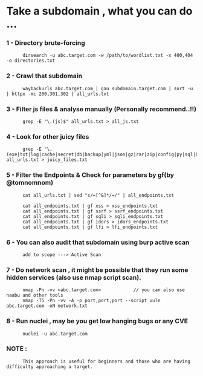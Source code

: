 # Take a subdomain , what you can do ...

### 1 - Directory brute-forcing 

          dirsearch -u abc.target.com -w /path/to/wordlist.txt -x 400,404 -o directories.txt

### 2 - Crawl that subdomain 
       
          waybackurls abc.target.com | gau subdomain.target.com | sort -u | httpx -mc 200,301,302 | all_urls.txt  

### 3 - Filter js files & analyse manually (Personally recommend..!!)

          grep -E "\.(js)$" all_urls.txt > all_js.txt

### 4 - Look for other juicy files

          grep -E "\.(exe|txt|log|cache|secret|db|backup|yml|json|gz|rar|zip|config|py|sql|bak|old|bkp|ini|sh|rb|cgi|jar|key|ovpn|htpasswd|htaccess|dockerfile)$" all_urls.txt > juicy_files.txt 


### 5 - Filter the Endpoints & Check for parameters by gf(by @tomnomnom)

          cat all_urls.txt | sed "s/=[^&]*/=/" | all_endpoints.txt

          cat all_endpoints.txt | gf xss > xss_endpoints.txt
          cat all_endpoints.txt | gf ssrf > ssrf_endpoints.txt
          cat all_endpoints.txt | gf sqli > sqli_endpoints.txt
          cat all_endpoints.txt | gf idors > idors_endpoints.txt
          cat all_endpoints.txt | gf lfi > lfi_endpoints.txt


### 6 - You can also audit that subdomain using burp active scan

          add to scope ---> Active Scan 
 
### 7 - Do network scan , it might be possible that they run some hidden services (also use nmap script scan).

          nmap -Pn -vv <abc.target.com>            // you can also use naabu and other tools
          nmap -T5 -Pn -vv -A -p port,port,port --script vuln abc.target.com -oN network.txt

### 8 - Run nuclei , may be you get low hanging bugs or any CVE

          nuclei -u abc.target.com

### NOTE : 
          This approach is useful for beginners and those who are having difficulty approaching a target.

